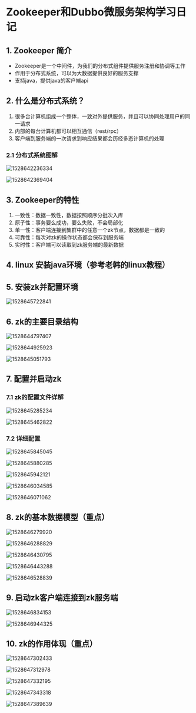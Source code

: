 # Zookeeper和Dubbo微服务架构学习日记

## 1. Zookeeper 简介

- Zookeeper是一个中间件，为我们的分布式组件提供服务注册和协调等工作
- 作用于分布式系统，可以为大数据提供良好的服务支撑
- 支持java，提供java的客户端api

## 2. 什么是分布式系统？

1. 很多台计算机组成一个整体，一致对外提供服务，并且可以协同处理用户的同一请求
2. 内部的每台计算机都可以相互通信（rest/rpc）
3. 客户端到服务端的一次请求到响应结果都会历经多态计算机的处理

### 2.1 分布式系统图解

![1528642236334](C:\File\Typora\Zookeeper和Dubbo微服务架构学习日记\Zookeeper和Dubbo微服务架构学习日记.assets\1528642236334.png)

![1528642369404](C:\File\Typora\Zookeeper和Dubbo微服务架构学习日记\Zookeeper和Dubbo微服务架构学习日记.assets\1528642369404.png)

## 3. Zookeeper的特性

1. 一致性：数据一致性，数据按照顺序分批次入库
2. 原子性：事务要么成功，要么失败，不会局部化
3. 单一性：客户端连接到集群中的任意一个zk节点，数据都是一致的
4. 可靠性：每次对zk的操作状态都会保存到服务端
5. 实时性：客户端可以读取到zk服务端的最新数据

## 4. linux 安装java环境（参考老韩的linux教程）

## 5. 安装zk并配置环境

![1528645722841](C:\File\Typora\Zookeeper和Dubbo微服务架构学习日记\Zookeeper和Dubbo微服务架构学习日记.assets\1528645722841.png)

## 6. zk的主要目录结构

![1528644797407](C:\File\Typora\Zookeeper和Dubbo微服务架构学习日记\Zookeeper和Dubbo微服务架构学习日记.assets\1528644797407.png)

![1528644925923](C:\File\Typora\Zookeeper和Dubbo微服务架构学习日记\Zookeeper和Dubbo微服务架构学习日记.assets\1528644925923.png)

![1528645051793](C:\File\Typora\Zookeeper和Dubbo微服务架构学习日记\Zookeeper和Dubbo微服务架构学习日记.assets\1528645051793.png)

## 7. 配置并启动zk

### 7.1 zk的配置文件详解

![1528645285234](C:\File\Typora\Zookeeper和Dubbo微服务架构学习日记\Zookeeper和Dubbo微服务架构学习日记.assets\1528645285234.png)

![1528645462822](C:\File\Typora\Zookeeper和Dubbo微服务架构学习日记\Zookeeper和Dubbo微服务架构学习日记.assets\1528645462822.png)

### 7.2 详细配置

![1528645845045](C:\File\Typora\Zookeeper和Dubbo微服务架构学习日记\Zookeeper和Dubbo微服务架构学习日记.assets\1528645845045.png)

![1528645880285](C:\File\Typora\Zookeeper和Dubbo微服务架构学习日记\Zookeeper和Dubbo微服务架构学习日记.assets\1528645880285.png)

![1528645942121](C:\File\Typora\Zookeeper和Dubbo微服务架构学习日记\Zookeeper和Dubbo微服务架构学习日记.assets\1528645942121.png)

![1528646034585](C:\File\Typora\Zookeeper和Dubbo微服务架构学习日记\Zookeeper和Dubbo微服务架构学习日记.assets\1528646034585.png)

![1528646071062](C:\File\Typora\Zookeeper和Dubbo微服务架构学习日记\Zookeeper和Dubbo微服务架构学习日记.assets\1528646071062.png)

## 8. zk的基本数据模型（重点）

![1528646279920](C:\File\Typora\Zookeeper和Dubbo微服务架构学习日记\Zookeeper和Dubbo微服务架构学习日记.assets\1528646279920.png)

![1528646288829](C:\File\Typora\Zookeeper和Dubbo微服务架构学习日记\Zookeeper和Dubbo微服务架构学习日记.assets\1528646288829.png)

![1528646430795](C:\File\Typora\Zookeeper和Dubbo微服务架构学习日记\Zookeeper和Dubbo微服务架构学习日记.assets\1528646430795.png)

![1528646443288](C:\File\Typora\Zookeeper和Dubbo微服务架构学习日记\Zookeeper和Dubbo微服务架构学习日记.assets\1528646443288.png)

![1528646528839](C:\File\Typora\Zookeeper和Dubbo微服务架构学习日记\Zookeeper和Dubbo微服务架构学习日记.assets\1528646528839.png)

## 9. 启动zk客户端连接到zk服务端

![1528646834153](C:\File\Typora\Zookeeper和Dubbo微服务架构学习日记\Zookeeper和Dubbo微服务架构学习日记.assets\1528646834153.png)

![1528646944325](C:\File\Typora\Zookeeper和Dubbo微服务架构学习日记\Zookeeper和Dubbo微服务架构学习日记.assets\1528646944325.png)

## 10. zk的作用体现（重点）

![1528647302433](C:\File\Typora\Zookeeper和Dubbo微服务架构学习日记\Zookeeper和Dubbo微服务架构学习日记.assets\1528647302433.png)

![1528647312978](C:\File\Typora\Zookeeper和Dubbo微服务架构学习日记\Zookeeper和Dubbo微服务架构学习日记.assets\1528647312978.png)

![1528647332195](C:\File\Typora\Zookeeper和Dubbo微服务架构学习日记\Zookeeper和Dubbo微服务架构学习日记.assets\1528647332195.png)

![1528647343318](C:\File\Typora\Zookeeper和Dubbo微服务架构学习日记\Zookeeper和Dubbo微服务架构学习日记.assets\1528647343318.png)

![1528647389639](C:\File\Typora\Zookeeper和Dubbo微服务架构学习日记\Zookeeper和Dubbo微服务架构学习日记.assets\1528647389639.png)









